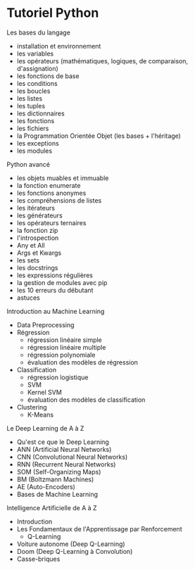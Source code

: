 # Tutoriel Python


Les bases du langage
- installation et environnement
- les variables
- les opérateurs (mathématiques, logiques, de comparaison, d'assignation)
- les fonctions de base
- les conditions
- les boucles
- les listes
- les tuples
- les dictionnaires
- les fonctions
- les fichiers
- la Programmation Orientée Objet (les bases + l'héritage)
- les exceptions
- les modules

Python avancé
- les objets muables et immuable
- la fonction enumerate
- les fonctions anonymes
- les compréhensions de listes
- les itérateurs
- les générateurs
- les opérateurs ternaires
- la fonction zip
- l'introspection
- Any et All
- Args et Kwargs
- les sets
- les docstrings
- les expressions régulières
- la gestion de modules avec pip
- les 10 erreurs du débutant
- astuces

Introduction au Machine Learning
- Data Preprocessing
- Régression
    - régression linéaire simple
    - régression linéaire multiple
    - régression polynomiale
    - évaluation des modèles de régression
- Classification
    - régression logistique
    - SVM
    - Kernel SVM
    - évaluation des modèles de classification
- Clustering
    - K-Means

Le Deep Learning de A à Z
- Qu'est ce que le Deep Learning
- ANN (Artificial Neural Networks)
- CNN (Convolutional Neural Networks)
- RNN (Recurrent Neural Networks)
- SOM (Self-Organizing Maps) 
- BM (Boltzmann Machines)
- AE (Auto-Encoders) 
- Bases de Machine Learning

Intelligence Artificielle de A à Z
- Introduction
- Les Fondamentaux de l'Apprentissage par Renforcement
    - Q-Learning
- Voiture autonome (Deep Q-Learning)
- Doom (Deep Q-Learning à Convolution)
- Casse-briques